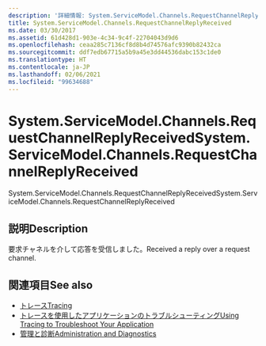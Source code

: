 ```yaml
---
description: '詳細情報: System.ServiceModel.Channels.RequestChannelReplyReceived'
title: System.ServiceModel.Channels.RequestChannelReplyReceived
ms.date: 03/30/2017
ms.assetid: 61d428d1-903e-4c34-9c4f-22704043d9d6
ms.openlocfilehash: ceaa285c7136cf8d8b4d74576afc9390b82432ca
ms.sourcegitcommit: ddf7edb67715a5b9a45e3dd44536dabc153c1de0
ms.translationtype: HT
ms.contentlocale: ja-JP
ms.lasthandoff: 02/06/2021
ms.locfileid: "99634688"
---
```

# <a name="systemservicemodelchannelsrequestchannelreplyreceived"></a><span data-ttu-id="3241b-103">System.ServiceModel.Channels.RequestChannelReplyReceived</span><span class="sxs-lookup"><span data-stu-id="3241b-103">System.ServiceModel.Channels.RequestChannelReplyReceived</span></span>

<span data-ttu-id="3241b-104">System.ServiceModel.Channels.RequestChannelReplyReceived</span><span class="sxs-lookup"><span data-stu-id="3241b-104">System.ServiceModel.Channels.RequestChannelReplyReceived</span></span>  
  
## <a name="description"></a><span data-ttu-id="3241b-105">説明</span><span class="sxs-lookup"><span data-stu-id="3241b-105">Description</span></span>  

 <span data-ttu-id="3241b-106">要求チャネルを介して応答を受信しました。</span><span class="sxs-lookup"><span data-stu-id="3241b-106">Received a reply over a request channel.</span></span>  
  
## <a name="see-also"></a><span data-ttu-id="3241b-107">関連項目</span><span class="sxs-lookup"><span data-stu-id="3241b-107">See also</span></span>

- [<span data-ttu-id="3241b-108">トレース</span><span class="sxs-lookup"><span data-stu-id="3241b-108">Tracing</span></span>](index.md)
- [<span data-ttu-id="3241b-109">トレースを使用したアプリケーションのトラブルシューティング</span><span class="sxs-lookup"><span data-stu-id="3241b-109">Using Tracing to Troubleshoot Your Application</span></span>](using-tracing-to-troubleshoot-your-application.md)
- [<span data-ttu-id="3241b-110">管理と診断</span><span class="sxs-lookup"><span data-stu-id="3241b-110">Administration and Diagnostics</span></span>](../index.md)
